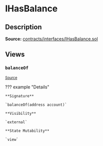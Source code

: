# IHasBalance

## Description

**Source:** [contracts/interfaces/IHasBalance.sol](https://github.com/Synthetixio/synthetix/tree/v2.22.4/contracts/interfaces/IHasBalance.sol)

## Views

### `balanceOf`

<sub>[Source](https://github.com/Synthetixio/synthetix/tree/v2.22.4/contracts/interfaces/IHasBalance.sol#L6)</sub>

??? example "Details"

    **Signature**

    `balanceOf(address account)`

    **Visibility**

    `external`

    **State Mutability**

    `view`
